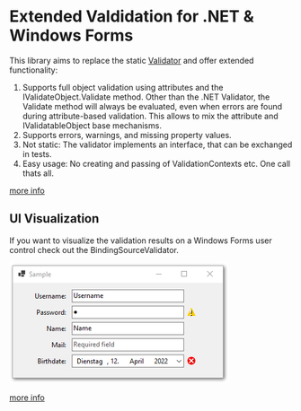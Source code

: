 # Extended Valdidation for .NET & Windows Forms

This library aims to replace the static [Validator](https://docs.microsoft.com/en-us/dotnet/api/system.componentmodel.dataannotations.validator) and offer extended functionality:

1. Supports full object validation using attributes and the IValidateObject.Validate method. Other than the .NET Validator, the Validate method will always be evaluated, even when errors are found  during attribute-based validation. This allows to mix the attribute and IValidatableObject base mechanisms.
2. Supports errors, warnings, and missing property values.  
3. Not static: The validator implements an interface, that can be exchanged in tests. 
4. Easy usage: No creating and passing of ValidationContexts etc. One call thats all.

[more info](docs/validator.md)

## UI Visualization

If you want to visualize the validation results on a Windows Forms user control check out the BindingSourceValidator.

![sample](docs/sample.png)

[more info](docs/bindingsourcevalidator.md)

